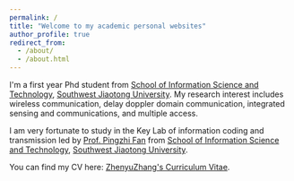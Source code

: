 ```yaml
---
permalink: /
title: "Welcome to my academic personal websites"
author_profile: true
redirect_from: 
  - /about/
  - /about.html
---
```


I'm a first year Phd student from [School of Information Science and Technology](https://sist.swjtu.edu.cn/), [Southwest Jiaotong University](https://www.swjtu.edu.cn/). My research interest includes wireless communication, delay doppler domain communication, integrated sensing and communications, and multiple access.

I am very fortunate to study in the Key Lab of information coding and transmission led by [Prof. Pingzhi Fan](https://www.XXX.com/) from [School of Information Science and Technology](https://sist.swjtu.edu.cn/), [Southwest Jiaotong University](https://www.swjtu.edu.cn/).

You can find my CV here: [ZhenyuZhang's Curriculum Vitae](../files/zzyCV.pdf).

<!-- [Email](mailto:XX@stu.pku.edu.cn) / [Github](https://github.com/QiuDi233) / [Wechat](../images/wechat.jpg) / [CSDN](https://blog.csdn.net/qd1813100174?spm=1000.2115.3001.5343) -->
